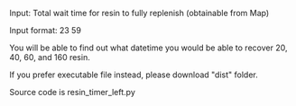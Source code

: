 Input: Total wait time for resin to fully replenish (obtainable from Map)

Input format: 23 59

You will be able to find out what datetime you would be able to recover 20, 40, 60, and 160 resin.

If you prefer executable file instead, please download "dist" folder.

Source code is resin_timer_left.py
